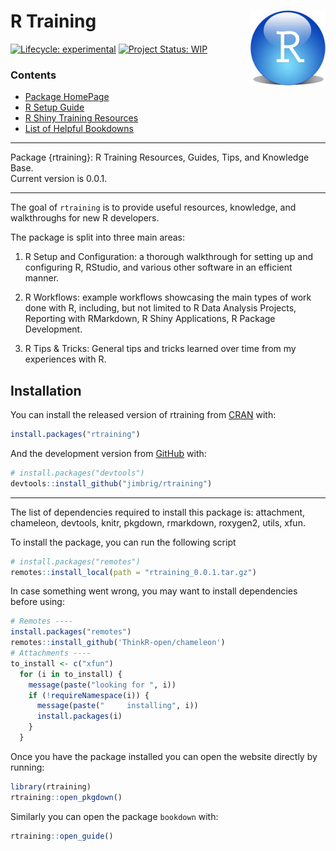 
<!-- README.md is generated from README.Rmd. Please edit that file -->

# R Training <img src='man/figures/logo.png' align="right" height="120" style="background:none; background-color: transparent !important; border:none; box-shadow:none;" />

<!-- badges: start -->

[![Lifecycle:
experimental](https://img.shields.io/badge/lifecycle-experimental-orange.svg)](https://www.tidyverse.org/lifecycle/#experimental)
[![Project Status:
WIP](https://www.repostatus.org/badges/latest/wip.svg)](http://www.repostatus.org/#wip)
<!-- badges: end -->

### Contents

  - [Package HomePage](https://jimbrig.github.io/rtraining/)
  - [R Setup
    Guide](https://jimbrig.github.io/rtraining/articles/setting-up-r.html)
  - [R Shiny Training
    Resources](https://jimbrig.github.io/rtraining/articles/shiny-training.html)
  - [List of Helpful
    Bookdowns](https://jimbrig.github.io/rtraining/articles/bookdown-list.html)

-----

<!-- description: start -->

Package {rtraining}: R Training Resources, Guides, Tips, and Knowledge
Base.  
Current version is 0.0.1.

-----

The goal of `rtraining` is to provide useful resources, knowledge, and
walkthroughs for new R developers.

The package is split into three main areas:

1.  R Setup and Configuration: a thorough walkthrough for setting up and
    configuring R, RStudio, and various other software in an efficient
    manner.

2.  R Workflows: example workflows showcasing the main types of work
    done with R, including, but not limited to R Data Analysis Projects,
    Reporting with RMarkdown, R Shiny Applications, R Package
    Development.

3.  R Tips & Tricks: General tips and tricks learned over time from my
    experiences with R.

<!-- description: end -->

## Installation

<!-- install: start -->

You can install the released version of rtraining from
[CRAN](https://CRAN.R-project.org) with:

``` r
install.packages("rtraining")
```

And the development version from [GitHub](https://github.com/) with:

``` r
# install.packages("devtools")
devtools::install_github("jimbrig/rtraining")
```

-----

The list of dependencies required to install this package is:
attachment, chameleon, devtools, knitr, pkgdown, rmarkdown, roxygen2,
utils, xfun.

To install the package, you can run the following script

``` r
# install.packages("remotes")
remotes::install_local(path = "rtraining_0.0.1.tar.gz")
```

In case something went wrong, you may want to install dependencies
before using:

``` r
# Remotes ----
install.packages("remotes")
remotes::install_github('ThinkR-open/chameleon')
# Attachments ----
to_install <- c("xfun")
  for (i in to_install) {
    message(paste("looking for ", i))
    if (!requireNamespace(i)) {
      message(paste("     installing", i))
      install.packages(i)
    }
  }
```

Once you have the package installed you can open the website directly by
running:

``` r
library(rtraining)
rtraining::open_pkgdown()
```

Similarly you can open the package `bookdown` with:

``` r
rtraining::open_guide()
```

<!-- install: end -->
